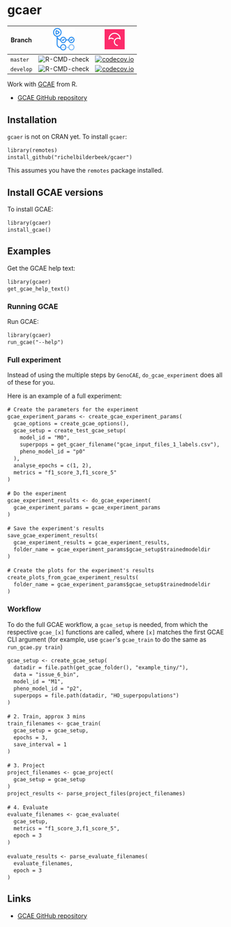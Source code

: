 # gcaer

Branch   |[![GitHub Actions logo](man/figures/GitHubActions.png)](https://github.com/richelbilderbeek/gcaer/actions)|[![Codecov logo](man/figures/Codecov.png)](https://www.codecov.io)
---------|----------------------------------------------------------------------------------------------------------|--------------------------------------------------------------------------------------------------------------------------------------------------------------
`master` |![R-CMD-check](https://github.com/richelbilderbeek/gcaer/workflows/R-CMD-check/badge.svg?branch=master)   |[![codecov.io](https://codecov.io/github/richelbilderbeek/gcaer/coverage.svg?branch=master)](https://codecov.io/github/richelbilderbeek/gcaer/branch/master)
`develop`|![R-CMD-check](https://github.com/richelbilderbeek/gcaer/workflows/R-CMD-check/badge.svg?branch=develop)  |[![codecov.io](https://codecov.io/github/richelbilderbeek/gcaer/coverage.svg?branch=develop)](https://codecov.io/github/richelbilderbeek/gcaer/branch/develop)

Work with [GCAE](https://github.com/richelbilderbeek/genocae/tree/Pheno) from R.

 * [GCAE GitHub repository](https://github.com/richelbilderbeek/genocae/tree/Pheno)

## Installation

`gcaer` is not on CRAN yet. To install `gcaer`:

```
library(remotes)
install_github("richelbilderbeek/gcaer")
```

This assumes you have the `remotes` package installed.

## Install GCAE versions

To install GCAE:

```
library(gcaer)
install_gcae()
```

## Examples

Get the GCAE help text:

```
library(gcaer)
get_gcae_help_text()
```

### Running GCAE

Run GCAE:

```
library(gcaer)
run_gcae("--help")
```

### Full experiment

Instead of using the multiple steps by `GenoCAE`,
`do_gcae_experiment` does all of these for you.

Here is an example of a full experiment: 

```
# Create the parameters for the experiment
gcae_experiment_params <- create_gcae_experiment_params(
  gcae_options = create_gcae_options(),
  gcae_setup = create_test_gcae_setup(
    model_id = "M0",
    superpops = get_gcaer_filename("gcae_input_files_1_labels.csv"),
    pheno_model_id = "p0"
  ),
  analyse_epochs = c(1, 2),
  metrics = "f1_score_3,f1_score_5"
)

# Do the experiment
gcae_experiment_results <- do_gcae_experiment(
  gcae_experiment_params = gcae_experiment_params
)

# Save the experiment's results
save_gcae_experiment_results(
  gcae_experiment_results = gcae_experiment_results,
  folder_name = gcae_experiment_params$gcae_setup$trainedmodeldir
)

# Create the plots for the experiment's results
create_plots_from_gcae_experiment_results(
  folder_name = gcae_experiment_params$gcae_setup$trainedmodeldir
)
```

### Workflow

To do the full GCAE workflow, a `gcae_setup` is needed,
from which the respective `gcae_[x]` functions are called,
where `[x]` matches the first GCAE CLI argument (for
example, use `gcaer`'s `gcae_train` to do the same as `run_gcae.py train`)

```
gcae_setup <- create_gcae_setup(
  datadir = file.path(get_gcae_folder(), "example_tiny/"),
  data = "issue_6_bin",
  model_id = "M1",
  pheno_model_id = "p2",
  superpops = file.path(datadir, "HO_superpopulations")
)

# 2. Train, approx 3 mins
train_filenames <- gcae_train(
  gcae_setup = gcae_setup,
  epochs = 3,
  save_interval = 1
)

# 3. Project
project_filenames <- gcae_project(
  gcae_setup = gcae_setup
)
project_results <- parse_project_files(project_filenames)

# 4. Evaluate
evaluate_filenames <- gcae_evaluate(
  gcae_setup,
  metrics = "f1_score_3,f1_score_5",
  epoch = 3
)

evaluate_results <- parse_evaluate_filenames(
  evaluate_filenames, 
  epoch = 3
)

```

## Links

 * [GCAE GitHub repository](https://github.com/richelbilderbeek/genocae/tree/Pheno)


